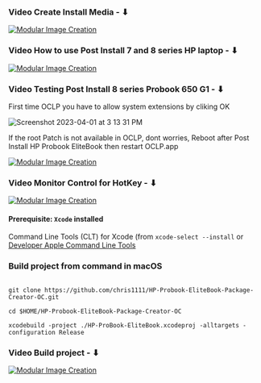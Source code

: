 ### Video Create Install Media - ⬇︎

[![Modular Image Creation](https://user-images.githubusercontent.com/6248794/180882015-aa6209bd-a10d-4a1e-85cf-d9729b8e0efc.png)](https://youtu.be/gaxkglymYkE)

### Video How to use Post Install 7 and 8 series HP laptop - ⬇︎

[![Modular Image Creation](https://user-images.githubusercontent.com/6248794/180882015-aa6209bd-a10d-4a1e-85cf-d9729b8e0efc.png)](https://youtu.be/6v8d53SQpeU)


### Video Testing Post Install 8 series Probook 650 G1 - ⬇︎
First time OCLP you have to allow system extensions by cliking OK

![Screenshot 2023-04-01 at 3 13 31 PM](https://user-images.githubusercontent.com/6248794/229313967-07f3fbba-af1c-4187-9f2c-c12898466159.png)

If the root Patch is not available in OCLP, dont worries, Reboot after Post Install HP Probook EliteBook then restart OCLP.app

[![Modular Image Creation](https://user-images.githubusercontent.com/6248794/180882015-aa6209bd-a10d-4a1e-85cf-d9729b8e0efc.png)](https://youtu.be/tv_DT-SChkw)

### Video Monitor Control for HotKey - ⬇︎

[![Modular Image Creation](https://user-images.githubusercontent.com/6248794/180882015-aa6209bd-a10d-4a1e-85cf-d9729b8e0efc.png)](https://youtu.be/Zore9-8srYM)



#### Prerequisite: `Xcode` installed
 Command Line Tools (CLT) for Xcode (from `xcode-select --install` or [Developer Apple Command Line Tools](https://developer.apple.com/download/all/)

### Build project from command in macOS


```

git clone https://github.com/chris1111/HP-Probook-EliteBook-Package-Creator-OC.git

cd $HOME/HP-Probook-EliteBook-Package-Creator-OC

xcodebuild -project ./HP-ProBook-EliteBook.xcodeproj -alltargets -configuration Release
```

### Video Build project - ⬇︎

[![Modular Image Creation](https://user-images.githubusercontent.com/6248794/180882015-aa6209bd-a10d-4a1e-85cf-d9729b8e0efc.png)](https://youtu.be/rmnEuAZgiQo)

